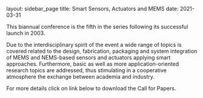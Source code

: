 layout: sidebar_page
title: Smart Sensors, Actuators and MEMS
date: 2021-03-31

This biannual conference is the fifth in the series following its successful launch in 2003.
<!--break-->
Due to the interdisciplinary spirit of the event a wide range of topics is covered related to the design, fabrication, packaging and system integration of MEMS and NEMS-based sensors and actuators applying smart approaches. Furthermore, basic as well as more application-oriented research topics are addressed, thus stimulating in a cooperative atmosphere the exchange between academia and industry.  
  
For more details click on link below to download the Call for Papers.